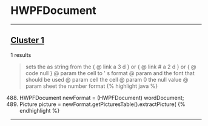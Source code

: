 # HWPFDocument

***

## [Cluster 1](./1)
1 results
> sets the as string from the { @ link a 3 d } or { @ link # a 2 d } or { @ code null } @ param the cell to ' s format @ param and the font that should be used @ param cell the cell @ param 0 the null value @ param sheet the number format 
{% highlight java %}
488. HWPFDocument newFormat = (HWPFDocument) wordDocument;
489. Picture picture = newFormat.getPicturesTable().extractPicture(
{% endhighlight %}

***

